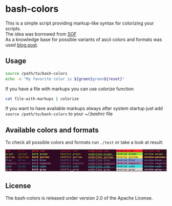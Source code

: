 # bash-colors

This is a simple script providing markup-like syntax for colorizing your scripts.<br>
The idea was borrowed from [SOF](http://stackoverflow.com/a/5947802)<br>
As a knowledge base for possible variants of ascii colors and formats was used [blog post](http://misc.flogisoft.com/bash/tip_colors_and_formatting).

## Usage

```bash
source /path/to/bash-colors
echo -e "My favorite color is ${green}green${reset}"
```

If you have a file with markups you can use *colorize* function

```bash
cat file-with-markups | colorize
```

If you want to have available markups always after system startup just add `source /path/to/bash-colors` to your *~/.bashrc* file

## Available colors and formats

To check all possible colors and formats run `./test` or take a look at result:

![screenshot](https://github.com/arkadius/bash-colors/blob/screenshot/screenshot.png)

## License

The bash-colors is released under version 2.0 of the Apache License.
